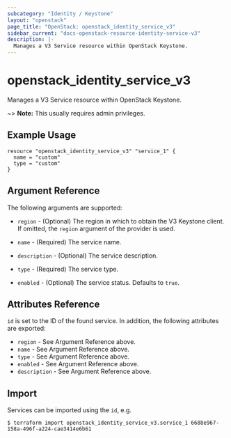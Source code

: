 ```yaml
---
subcategory: "Identity / Keystone"
layout: "openstack"
page_title: "OpenStack: openstack_identity_service_v3"
sidebar_current: "docs-openstack-resource-identity-service-v3"
description: |-
  Manages a V3 Service resource within OpenStack Keystone.
---
```


# openstack\_identity\_service\_v3

Manages a V3 Service resource within OpenStack Keystone.

~> **Note:** This usually requires admin privileges.

## Example Usage

```hcl
resource "openstack_identity_service_v3" "service_1" {
  name = "custom"
  type = "custom"
}
```

## Argument Reference

The following arguments are supported:

* `region` - (Optional) The region in which to obtain the V3 Keystone client.
  If omitted, the `region` argument of the provider is used.

* `name` - (Required) The service name.

* `description` - (Optional) The service description.

* `type` - (Required) The service type.

* `enabled` - (Optional) The service status. Defaults to `true`.

## Attributes Reference

`id` is set to the ID of the found service. In addition, the following attributes
are exported:

* `region` - See Argument Reference above.
* `name` - See Argument Reference above.
* `type` - See Argument Reference above.
* `enabled` - See Argument Reference above.
* `description` - See Argument Reference above.

## Import

Services can be imported using the `id`, e.g.

```
$ terraform import openstack_identity_service_v3.service_1 6688e967-158a-496f-a224-cae3414e6b61
```
